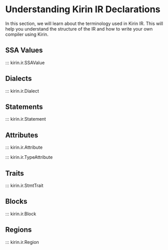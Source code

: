 # Understanding Kirin IR Declarations

In this section, we will learn about the terminology used in Kirin IR. This will help you understand the structure of the IR and how to write your own compiler using Kirin.

## SSA Values

::: kirin.ir.SSAValue

## Dialects

::: kirin.ir.Dialect

## Statements

::: kirin.ir.Statement

## Attributes

::: kirin.ir.Attribute

::: kirin.ir.TypeAttribute

## Traits

::: kirin.ir.StmtTrait

## Blocks

::: kirin.ir.Block

## Regions

::: kirin.ir.Region

